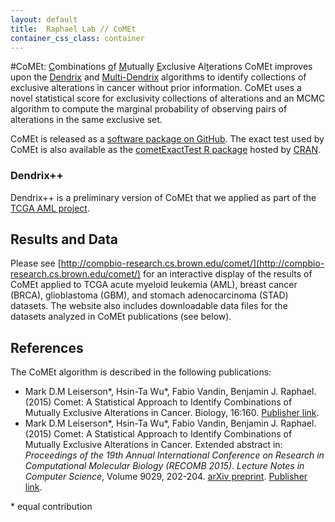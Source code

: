 ```yaml
---
layout: default
title:  Raphael Lab // CoMEt
container_css_class: container
---
```


#CoMEt: <u>C</u>ombinations <u>o</u>f <u>M</u>utually <u>E</u>xclusive Al<u>t</u>erations
CoMEt improves upon the [Dendrix](/projects/dendrix) and [Multi-Dendrix](/projects/multi-dendrix)
algorithms to identify collections of exclusive alterations in cancer without prior information. CoMEt
uses a novel statistical score for exclusivity collections of alterations and an MCMC algorithm to
compute the marginal probability of observing pairs of alterations in the same exclusive set.

CoMEt is released as a [software package on GitHub](https://github.com/raphael-group/comet). The exact test used by CoMEt is also available as the [cometExactTest R package](http://cran.r-project.org/web/packages/cometExactTest/) hosted by [CRAN](http://cran.r-project.org/).

### Dendrix++
Dendrix++ is a preliminary version of CoMEt that we applied as part of the
[TCGA AML project](http://www.nejm.org/doi/full/10.1056/NEJMoa1301689#t=articleTop).

<a name="results-data"></a>
## Results and Data

Please see [http://compbio-research.cs.brown.edu/comet/](http://compbio-research.cs.brown.edu/comet/) for an interactive display of the results of CoMEt applied to TCGA acute myeloid leukemia (AML), breast cancer (BRCA), glioblastoma (GBM), and stomach adenocarcinoma (STAD) datasets. The website also includes downloadable data files for the datasets analyzed in CoMEt publications (see below).

<a name="reference"></a>
## References
The CoMEt algorithm is described in the following publications:

* Mark D.M Leiserson\*, Hsin-Ta Wu\*, Fabio Vandin, Benjamin J. Raphael. (2015) Comet: A Statistical Approach to Identify Combinations of Mutually Exclusive Alterations in Cancer. Biology, 16:160. [Publisher link](http://www.genomebiology.com/2015/16/1/160).
* Mark D.M Leiserson\*, Hsin-Ta Wu\*, Fabio Vandin, Benjamin J. Raphael. (2015) Comet: A Statistical Approach to Identify Combinations of Mutually Exclusive Alterations in Cancer. Extended abstract in: *Proceedings of the 19th Annual International Conference on Research in Computational Molecular Biology (RECOMB 2015)*. *Lecture Notes in Computer Science*, Volume 9029, 202-204. [arXiv preprint](http://arxiv.org/abs/1503.08224). [Publisher link](http://link.springer.com/chapter/10.1007/978-3-319-16706-0_19#page-1).

\* equal contribution
